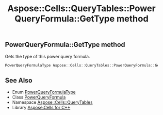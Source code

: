 ﻿---
title: Aspose::Cells::QueryTables::PowerQueryFormula::GetType method
linktitle: GetType
second_title: Aspose.Cells for C++ API Reference
description: 'Aspose::Cells::QueryTables::PowerQueryFormula::GetType method. Gets the type of this power query formula in C++.'
type: docs
weight: 1000
url: /cpp/aspose.cells.querytables/powerqueryformula/gettype/
---
## PowerQueryFormula::GetType method


Gets the type of this power query formula.

```cpp
PowerQueryFormulaType Aspose::Cells::QueryTables::PowerQueryFormula::GetType()
```

## See Also

* Enum [PowerQueryFormulaType](../../powerqueryformulatype/)
* Class [PowerQueryFormula](../)
* Namespace [Aspose::Cells::QueryTables](../../)
* Library [Aspose.Cells for C++](../../../)
